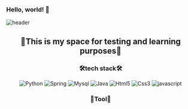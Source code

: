 ### Hello, world! 👋
![header](https://capsule-render.vercel.app/api?type=waving&height=180&text=mocha-Bread&fontAlign=70)

<h2 align="center">🌟This is my space for testing and learning purposes🌟</h2>

<h3 align="center">🛠️tech stack🛠️</h3>

<p align="center">
  
  <img src="https://img.shields.io/badge/-Python-3776AB?style=flat&logo=Python&logoColor=white" alt="Python">
  <img src="https://img.shields.io/badge/-Spring-6DB33F?style=flat&logo=Spring&logoColor=white" alt="Spring">
  <img src="https://img.shields.io/badge/-Mysql-4479A1?style=flat&logo=Mysql&logoColor=white" alt="Mysql">
  <img src="https://img.shields.io/badge/-Java-007396?style=flat-square&logo=Java&logoColor=white" alt="Java">
  <img src="https://img.shields.io/badge/-Html5-E34F26?style=flat-square&logo=Html5&logoColor=white" alt="Html5">
  <img src="https://img.shields.io/badge/-Css3-1572B6?style=flat-square&logo=Css3&logoColor=white" alt="Css3">
  <img src="https://img.shields.io/badge/-javascript-F7DF1E?style=flat-square&logo=javascript&logoColor=white" alt="javascript">
  
  
</p>

<h3 align="center">🔧Tool🔧</h3>
